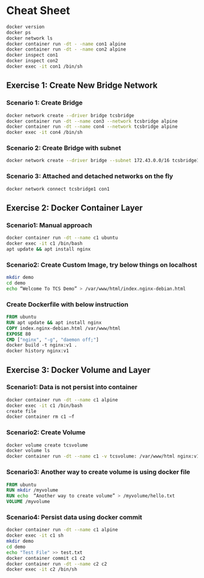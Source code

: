 # Cheat Sheet

```bash
docker version
docker ps
docker network ls
docker container run -dt - -name con1 alpine
docker container run -dt - -name con2 alpine
docker inspect con1
docker inspect con2
docker exec -it con1 /bin/sh
```

## Exercise 1: Create New Bridge Network

### Scenario 1: Create Bridge
```bash
docker network create --driver bridge tcsbridge
docker container run -dt --name con3 --network tcsbridge alpine
docker container run -dt --name con4 --network tcsbridge alpine
docker exec -it con4 /bin/sh
```

### Scenario 2: Create Bridge with subnet
```bash
docker network create --driver bridge --subnet 172.43.0.0/16 tcsbridge1
```

### Scenario 3: Attached and detached networks on the fly
```bash
docker network connect tcsbridge1 con1
```

## Exercise 2: Docker Container Layer

### Scenario1: Manual approach 
```bash
docker container run -dt --name c1 ubuntu
docker exec -it c1 /bin/bash
apt update && apt install nginx
```
 
### Scenario2: Create Custom Image, try below things on localhost
```bash
mkdir demo
cd demo
echo “Welcome To TCS Demo” > /var/www/html/index.nginx-debian.html
```

### Create Dockerfile with below instruction
```Dockerfile
FROM ubuntu
RUN apt update && apt install nginx
COPY index.nginx-debian.html /var/www/html
EXPOSE 80
CMD ["nginx", "-g", "daemon off;"] 
docker build -t nginx:v1 .
docker history nginx:v1
```

## Exercise 3: Docker Volume and Layer

### Scenario1: Data is not persist into container
```bash
docker container run -dt --name c1 alpine
docker exec -it c1 /bin/bash
create file
docker container rm c1 –f
```

### Scenario2: Create Volume
```bash
docker volume create tcsvolume
docker volume ls
docker container run -dt --name c1 -v tcsvolume: /var/www/html nginx:v1
```
### Scenario3: Another way to create volume is using docker file
```Dockerfile
FROM ubuntu
RUN mkdir /myvolume
RUN echo  “Another way to create volume” > /myvolume/hello.txt
VOLUME /myvolume
```
### Scenario4: Persist data using docker commit
```bash
docker container run -dt --name c1 alpine
docker exec -it c1 sh
mkdir demo
cd demo
echo "Test File" >> test.txt
docker container commit c1 c2
docker container run -dt --name c2 c2
docker exec -it c2 /bin/sh
```
